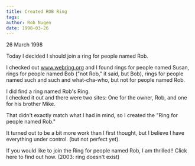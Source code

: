 ```yaml
---
title: Created ROB Ring
tags: 
author: Rob Nugen
date: 1998-03-26
---
```


<title>Ring for people named Rob</title>

<p class=date>26 March 1998</p>

<p>

Today I decided I should join a ring for people named Rob.
<p>
I checked out <a href=http://www.webring.org>www.webring.org</a>
and I found rings for people named Susan, rings for people named Bob ("not Rob," it said, but Bob), rings for people named such and such and what-cha-who, but not for people named Rob.
<p>
I did find a ring named Rob's Ring.<br>
I checked it out and there were two sites: One for the owner, Rob, and one for his brother Mike.
<p>
That didn't exactly match what I had in mind, so I created the "Ring for people named Rob."
<p>
It turned out to be a bit more work than I first thought, but I believe I have everything under control. (but not perfect yet).
<p>
If you would like to join the Ring for people named Rob, I am thrilled!!  Click here to find out how.  (2003: ring doesn't exist)
</p>
